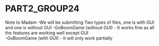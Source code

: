# PART2_GROUP24
Note to Madam
-We will be submitting Two types of files, one is with GUI and one is without GUI
-GoBoomGame (without GUI) - It works fine as all the features are working well except GUI   
-GoBoomGame (with GUI) - It will only work partially 
